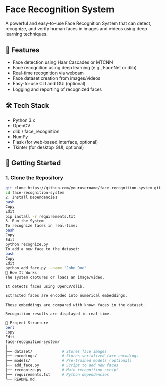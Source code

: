 # Face Recognition System

A powerful and easy-to-use Face Recognition System that can detect, recognize, and verify human faces in images and videos using deep learning techniques.

## 📌 Features

- Face detection using Haar Cascades or MTCNN
- Face recognition using deep learning (e.g., FaceNet or dlib)
- Real-time recognition via webcam
- Face dataset creation from images/videos
- Easy-to-use CLI and GUI (optional)
- Logging and reporting of recognized faces

## 🛠️ Tech Stack

- Python 3.x  
- OpenCV  
- dlib / face_recognition  
- NumPy  
- Flask (for web-based interface, optional)
- Tkinter (for desktop GUI, optional)

## 🚀 Getting Started

### 1. Clone the Repository

```bash
git clone https://github.com/yourusername/face-recognition-system.git
cd face-recognition-system
2. Install Dependencies
bash
Copy
Edit
pip install -r requirements.txt
3. Run the System
To recognize faces in real-time:
bash
Copy
Edit
python recognize.py
To add a new face to the dataset:
bash
Copy
Edit
python add_face.py --name "John Doe"
🧠 How It Works
The system captures or loads an image/video.

It detects faces using OpenCV/dlib.

Extracted faces are encoded into numerical embeddings.

These embeddings are compared with known faces in the dataset.

Recognition results are displayed in real-time.

📁 Project Structure
perl
Copy
Edit
face-recognition-system/
│
├── dataset/             # Stores face images
├── encodings/           # Stores serialized face encodings
├── models/              # Pre-trained models (optional)
├── add_face.py          # Script to add new faces
├── recognize.py         # Main recognition script
├── requirements.txt     # Python dependencies
└── README.md
